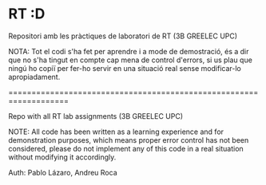 # RT :D
Repositori amb les pràctiques de laboratori de RT (3B GREELEC UPC)

NOTA: Tot el codi s'ha fet per aprendre i a mode de demostració, és a dir que no s'ha tingut en compte cap mena de control d'errors, si us plau que ningú ho copiï per fer-ho servir en una situació real sense modificar-lo apropiadament.

===================================================================

Repo with all RT lab assignments (3B GREELEC UPC)

NOTE: All code has been written as a learning experience and for demonstration purposes, which means proper error control has not been considered, please do not implement any of this code in a real situation without modifying it accordingly.

Auth: Pablo Lázaro, Andreu Roca
